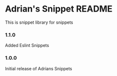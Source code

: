 # Adrian's Snippet README

This is snippet library for snippets

### 1.1.0

Added Eslint Snippets

### 1.0.0

Initial release of Adrians Snippets

